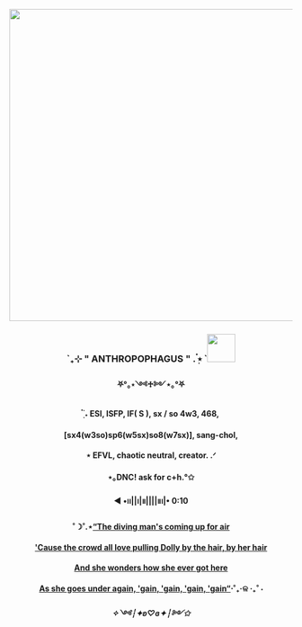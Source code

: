 <p align="center">
  <img width="555" src="https://sun9-43.userapi.com/impg/TXWDWq9gS-P3-QFZVYcqpWDgb8mr1x6xUytwIQ/YPSLOQyuXho.jpg?size=1200x953&quality=95&sign=a3573a7d552de582ac43c3ecb27ea06d&type=album">
</p>
<h3 align="center">`₊⊹ " ANTHROPOPHAGUS " . ๋࣭⭑ `<img src="https://static.wikia.nocookie.net/rooms-low-detailed/images/f/f5/NomNomNom185.gif/revision/latest?cb=20240112205713" height="50"/></h1></h3>
<h4 align="center">⛧°｡⋆༺♱༻⋆｡°⛧</h4>  
<h4 align="center"> ๋࣭  ࣪˖ ESI, ISFP, IF( S ), sx / so 4w3, 468,</h4>   
<h4 align="center">[sx4(w3so)sp6(w5sx)so8(w7sx)], sang-chol,</h4>  
<h4 align="center">⋆ EFVL, chaotic neutral, creator. .ᐟ</h4>  
<h4 align="center">⋆｡DNC! ask for c+h.°✩</h4>  
<h4 align="center">◀︎ •၊၊||၊|။||||။‌‌‌‌‌၊|• 0:10</h4>
<h4 align="center">˚☽˚.⋆<a href="https://youtu.be/h44X3Wn82H8?si=xAgZrAxxSHBbABHe&t=69" target="_blank">“The diving man's coming up for air</a></h4>
<h4 align="center"><a href="https://youtu.be/h44X3Wn82H8?si=6pg388VzOHV-UvRp&t=71" target="_blank">'Cause the crowd all love pulling Dolly by the hair, by her hair</a></h4>
<h4 align="center"><a href="https://youtu.be/h44X3Wn82H8?si=eTP_WUBE9tyZN9wx&t=76" target="_blank">And she wonders how she ever got here</a></h4>
<h4 align="center"><a href="https://youtu.be/h44X3Wn82H8?si=eTP_WUBE9tyZN9wx&t=78" target="_blank">As she goes under again, 'gain, 'gain, 'gain, 'gain“</a>⋅˚₊‧ଳ ‧₊˚ ⋅</h4>
<h5 align="center">✧༺┆✦ʚ♡ɞ✦┆༻✩</h4>  
